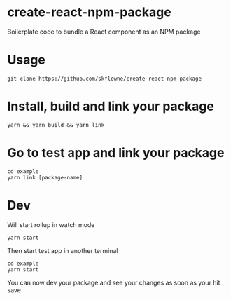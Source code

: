 # create-react-npm-package
Boilerplate code to bundle a React component as an NPM package

# Usage
```
git clone https://github.com/skflowne/create-react-npm-package
```
# Install, build and link your package
```
yarn && yarn build && yarn link
```
# Go to test app and link your package
```
cd example
yarn link [package-name]
```
# Dev
Will start rollup in watch mode
```
yarn start
```
Then start test app in another terminal
```
cd example
yarn start
```
You can now dev your package and see your changes as soon as your hit save

